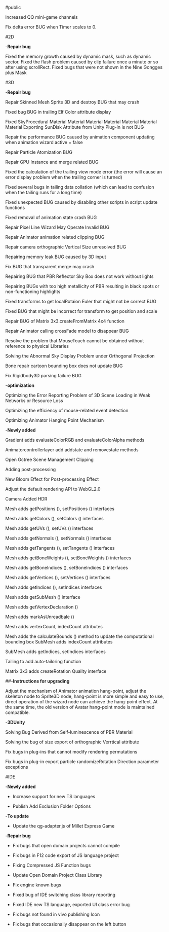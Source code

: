 #public

Increased QQ mini-game channels


Fix delta error BUG when Timer scales to 0.

#2D

-**Repair bug**

Fixed the memory growth caused by dynamic mask, such as dynamic sector.
Fixed the flash problem caused by clip failure once a minute or so after using scrollRect.
Fixed bugs that were not shown in the Nine Gongges plus Mask

#3D

-**Repair bug**

Repair Skinned Mesh Sprite 3D and destroy BUG that may crash

Fixed bug BUG in trailing Elf Color attribute display

Fixed SkyProcedural Material Material Material Material Material Material Material Exporting SunDisk Attribute from Unity Plug-in is not BUG

Repair the performance BUG caused by animation component updating when animation wizard active = false

Repair Particle Atomization BUG

Repair GPU Instance and merge related BUG

Fixed the calculation of the trailing view mode error (the error will cause an error display problem when the trailing corner is turned)

Fixed several bugs in tailing data collation (which can lead to confusion when the tailing runs for a long time)

Fixed unexpected BUG caused by disabling other scripts in script update functions

Fixed removal of animation state crash BUG

Repair Pixel Line Wizard May Operate Invalid BUG

Repair Animator animation related clipping BUG

Repair camera orthographic Vertical Size unresolved BUG

Repairing memory leak BUG caused by 3D input

Fix BUG that transparent merge may crash

Repairing BUG that PBR Reflector Sky Box does not work without lights

Repairing BUGs with too high metallicity of PBR resulting in black spots or non-functioning highlights

Fixed transforms to get localRotaion Euler that might not be correct BUG

Fixed BUG that might be incorrect for transform to get position and scale

Repair BUG of Matrix 3x3.createFromMatrix 4x4 function

Repair Animator calling crossFade model to disappear BUG

Resolve the problem that MouseTouch cannot be obtained without reference to physical Libraries

Solving the Abnormal Sky Display Problem under Orthogonal Projection

Bone repair cartoon bounding box does not update BUG

Fix Rigidbody3D parsing failure BUG

-**optimization**

Optimizing the Error Reporting Problem of 3D Scene Loading in Weak Networks or Resource Loss

Optimizing the efficiency of mouse-related event detection

Optimizing Animator Hanging Point Mechanism

-**Newly added**

Gradient adds evaluateColorRGB and evaluateColorAlpha methods

Animatorcontrollerlayer add addstate and removestate methods

Open Octree Scene Management Clipping

Adding post-processing

New Bloom Effect for Post-processing Effect

Adjust the default rendering API to WebGL2.0

Camera Added HDR

Mesh adds getPositions (), setPositions () interfaces

Mesh adds getColors (), setColors () interfaces

Mesh adds getUVs (), setUVs () interfaces

Mesh adds getNormals (), setNormals () interfaces

Mesh adds getTangents (), setTangents () interfaces

Mesh adds getBoneWeights (), setBoneWeights () interfaces

Mesh adds getBoneIndices (), setBoneIndices () interfaces

Mesh adds getVertices (), setVertices () interfaces

Mesh adds getIndices (), setIndices interfaces

Mesh adds getSubMesh () interface

Mesh adds getVertexDeclaration ()

Mesh adds markAsUnreadbale ()

Mesh adds vertexCount, indexCount attributes

Mesh adds the calculateBounds () method to update the computational bounding box
SubMesh adds indexCount attributes

SubMesh adds getIndices, setIndices interfaces

Tailing to add auto-tailoring function

Matrix 3x3 adds createRotation Quality interface

##-**Instructions for upgrading** 

Adjust the mechanism of Animator animation hang-point, adjust the skeleton node to Sprite3D node, hang-point is more simple and easy to use, direct operation of the wizard node can achieve the hang-point effect. At the same time, the old version of Avatar hang-point mode is maintained compatible.

-**3DUnity**

Solving Bug Derived from Self-luminescence of PBR Material

Solving the bug of size export of orthographic Verrtical attribute

Fix bugs in plug-ins that cannot modify rendering permutations

Fix bugs in plug-in export particle randomizeRotation Direction parameter exceptions

#IDE

-**Newly added**

- Increase support for new TS languages

- Publish Add Exclusion Folder Options

-**To update**

- Update the qg-adapter.js of Millet Express Game

-**Repair bug**

- Fix bugs that open domain projects cannot compile

- Fix bugs in F12 code export of JS language project

- Fixing Compressed JS Function bugs

- Update Open Domain Project Class Library

- Fix engine known bugs

- Fixed bug of IDE switching class library reporting

- Fixed IDE new TS language, exported UI class error bug

- Fix bugs not found in vivo publishing Icon

- Fix bugs that occasionally disappear on the left button